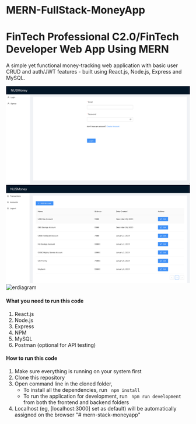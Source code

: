 # MERN-FullStack-MoneyApp

# FinTech Professional C2.0/FinTech Developer Web App Using MERN

A simple yet functional money-tracking web application with basic user CRUD and auth/JWT features - built using React.js, Node.js, Express and MySQL.

![Frontend Image](https://github.com/Bensonlmx/MERN-FullStack-MoneyApp/blob/main/Screenshot%202021-01-11%20at%205.26.42%20PM.png)
![Frontend Image2](https://github.com/Bensonlmx/MERN-FullStack-MoneyApp/blob/main/Screenshot%202021-01-11%20at%208.26.39%20PM.png) 
![erdiagram](https://github.com/Bensonlmx/mern-stack-moneyapp/blob/main/Screenshot%202021-01-17%20at%2012.10.19%20AM.png)
#### What you need to run this code
1. React.js
2. Node.js
3. Express
4. NPM
5. MySQL
6. Postman (optional for API testing)

####  How to run this code
1. Make sure everything is running on your system first 
2. Clone this repository
3. Open command line in the cloned folder,
   - To install all the dependencies, run ```  npm install  ``` 
   - To run the application for development, run ```  npm run development  ``` from both the frontend and backend folders
4. Localhost (eg, [localhost:3000] set as default) will be automatically assigned on the browser
"# mern-stack-moneyapp" 
